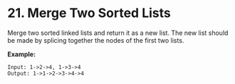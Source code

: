 # 21. Merge Two Sorted Lists
Merge two sorted linked lists and return it as a new list. The new list should be made by splicing together the nodes of the first two lists.

**Example:**
```aidl
Input: 1->2->4, 1->3->4
Output: 1->1->2->3->4->4
```